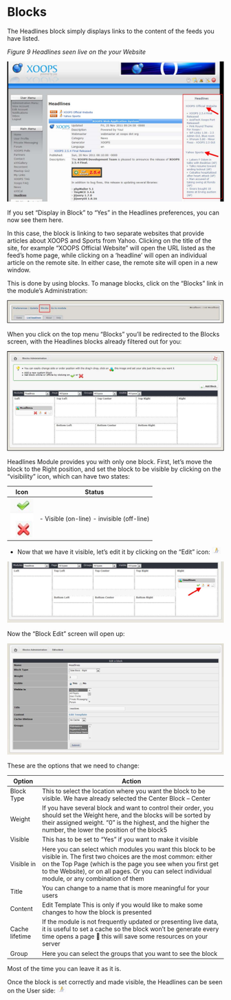 # Blocks

The Headlines block simply displays links to the content of the feeds you have listed.

  
_Figure 9 Headlines seen live on the your Website_

![img\_10.jpg](.gitbook/assets/img_10.jpg)

If you set “Display in Block” to “Yes” in the Headlines preferences, you can now see them here.

In this case, the block is linking to two separate websites that provide articles about XOOPS and Sports from Yahoo. Clicking on the title of the site, for example “XOOPS Official Website” will open the URL listed as the feed’s home page, while clicking on a ‘headline’ will open an individual article on the remote site. In either case, the remote site will open in a new window.

This is done by using blocks. To manage blocks, click on the “Blocks” link in the module’s Administration:

![img\_11.jpg](.gitbook/assets/img_11.jpg)

When you click on the top menu “Blocks” you’ll be redirected to the Blocks screen, with the Headlines blocks already filtered out for you:

![img\_12.jpg](.gitbook/assets/img_12.jpg)

Headlines Module provides you with only one block. First, let’s move the block to the Right position, and set the block to be visible by clicking on the “visibility” icon, which can have two states:

| Icon | Status |
| --- | --- |
| ![img\_13.jpg](.gitbook/assets/img_13.jpg) |  - Visible \(on-line\)   - invisible \(off-line\)   |

* Now that we have it visible, let’s edit it by clicking on the “Edit” icon: ![img\_14.jpg](.gitbook/assets/img_14.jpg)

![img\_15.jpg](.gitbook/assets/img_15.jpg)

Now the “Block Edit” screen will open up:

![img\_16.jpg](.gitbook/assets/img_16.jpg)

These are the options that we need to change:

| Option | Action |
| --- | --- |
| Block Type | This to select the location where you want the block to be visible. We have already selected the Center Block – Center |
| Weight | If you have several block and want to control their order, you should set the Weight here, and the blocks will be sorted by their assigned weight. “0” is the highest, and the higher the number, the lower the position of the block5 |
| Visible | This has to be set to “Yes” if you want to make it visible |
| Visible in | Here you can select which modules you want this block to be visible in. The first two choices are the most common: either on the Top Page \(which is the page you see when you first get to the Website\), or on all pages. Or you can select individual module, or any combination of them |
| Title | You can change to  a name that is more meaningful for your users |
| Content | Edit Template    This is only if you would like to make some changes to how the block is presented |
| Cache lifetime | If the module is not frequently updated or presenting live data, it is useful to set a cache so the block won’t be generate every time opens a page   this will save some resources on your server |
| Group | Here you can select the groups that you want to see the block |

Most of the time you can leave it as it is.

Once the block is set correctly and made visible, the Headlines can be seen on the User side: ![img\_14.jpg](.gitbook/assets/img_14%20%281%29.jpg)

